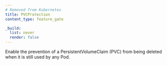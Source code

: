 ```yaml
---
# Removed from Kubernetes
title: PVCProtection
content_type: feature_gate

_build:
  list: never
  render: false
---
```

Enable the prevention of a PersistentVolumeClaim (PVC) from
being deleted when it is still used by any Pod.

